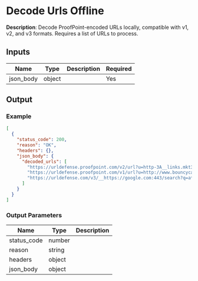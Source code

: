# Decode Urls Offline

**Description**: Decode ProofPoint-encoded URLs locally, compatible with v1, v2, and v3 formats. Requires a list of URLs to process.

## Inputs

| Name | Type | Description | Required |
|------|------|-------------|----------|
| json_body | object |  | Yes |
## Output

### Example

```json
[
  {
    "status_code": 200,
    "reason": "OK",
    "headers": {},
    "json_body": {
      "decoded_urls": [
        "https://urldefense.proofpoint.com/v2/url?u=http-3A__links.mkt3337.com_ctt-3Fkn-3D3-26ms-3DMzQ3OTg3MDQS1-26r-3DMzkxNzk3NDkwMDA0S0-26b-3D0-26j-3DMTMwMjA1ODYzNQS2-26mt-3D1-26rt-3D0&d=DwMFaQ&c=Vxt5e0Osvvt2gflwSlsJ5DmPGcPvTRKLJyp031rXjhg&r=MujLDFBJstxoxZI_GKbsW7wxGM7nnIK__qZvVy6j9Wc&m=QJGhloAyfD0UZ6n8r6y9dF-khNKqvRAIWDRU_K65xPI&s=ew-rOtBFjiX1Hgv71XQJ5BEgl9TPaoWRm_Xp9Nuo8bk&e=",
        "https://urldefense.proofpoint.com/v1/url?u=http://www.bouncycastle.org/&amp;k=oIvRg1%2BdGAgOoM1BIlLLqw%3D%3D%0A&amp;r=IKM5u8%2B%2F%2Fi8EBhWOS%2BqGbTqCC%2BrMqWI%2FVfEAEsQO%2F0Y%3D%0A&amp;m=Ww6iaHO73mDQpPQwOwfLfN8WMapqHyvtu8jM8SjqmVQ%3D%0A&amp;s=d3583cfa53dade97025bc6274c6c8951dc29fe0f38830cf8e5a447723b9f1c9a",
        "https://urldefense.com/v3/__https://google.com:443/search?q=a*test&gs=ps__;Kw!-612Flbf0JvQ3kNJkRi5Jg!Ue6tQudNKaShHg93trcdjqDP8se2ySE65jyCIe2K1D_uNjZ1Lnf6YLQERujngZv9UWf66ujQIQ$"
      ]
    }
  }
]
```
### Output Parameters

| Name | Type | Description |
|------|------|-------------|
| status_code | number |  |
| reason | string |  |
| headers | object |  |
| json_body | object |  |